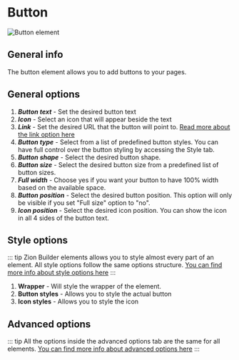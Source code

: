 # Button

![Button element](/assets/images/elements/button.png)

## General info

The button element allows you to add buttons to your pages.

## General options

1. ***Button text*** [<Badge type="tip" text="dynamic content" />](/features/dynamic-content) - Set the desired button text
2. ***Icon*** - Select an icon that will appear beside the text
3. ***Link*** [<Badge type="tip" text="dynamic content" />](/features/dynamic-content) - Set the desired URL that the button will point to. [Read more about the link option here](/features/link-option)
4. ***Button type*** - Select from a list of predefined button styles. You can have full control over the button styling by accessing the Style tab.
5. ***Button shape*** - Select the desired button shape.
6. ***Button size*** - Select the desired button size from a predefined list of button sizes.
7. ***Full width*** - Choose yes if you want your button to have 100% width based on the available space.
8. ***Button position*** [<Badge type="tip" text="responsive option" />](/features/responsive-breakpoints) - Select the desired button position. This option will only be visible if you set "Full size" option to "no".
9. ***Icon position*** - Select the desired icon position. You can show the icon in all 4 sides of the button text.

## Style options

::: tip
Zion Builder elements allows you to style almost every part of an element. All style options follow the same options structure. [You can find more info about style options here](/features/element-styles)
:::

1. **Wrapper** - Will style the wrapper of the element.
2. **Button styles** - Allows you to style the actual button
3. **Icon styles** - Allows you to style the icon

## Advanced options

::: tip
All the options inside the advanced options tab are the same for all elements. [You can find more info about advanced options here](/features/advanced-options)
:::
